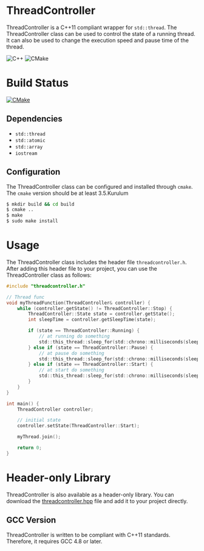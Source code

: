 # ThreadController

ThreadController is a C++11 compliant wrapper for `std::thread`. The ThreadController class can be used to control the state of a running thread. It can also be used to change the execution speed and pause time of the thread.

![C++](https://img.shields.io/badge/c++-%2300599C.svg?style=for-the-badge&logo=c%2B%2B&logoColor=white)	![CMake](https://img.shields.io/badge/CMake-%23008FBA.svg?style=for-the-badge&logo=cmake&logoColor=white)

# Build Status

[![CMake](https://github.com/smtyksl/thread-control/actions/workflows/cmake.yml/badge.svg)](https://github.com/smtyksl/thread-control/actions/workflows/cmake.yml)

## Dependencies

* `std::thread`
* `std::atomic`
* `std::array`
* `iostream`

## Configuration

The ThreadController class can be configured and installed through `cmake`. The `cmake` version should be at least 3.5.Kurulum

```bash
$ mkdir build && cd build
$ cmake ..
$ make
$ sudo make install
```

# Usage

The ThreadController class includes the header file `threadcontroller.h`. After adding this header file to your project, you can use the ThreadController class as follows:

```c
#include "threadcontroller.h"

// Thread func
void myThreadFunction(ThreadController& controller) {
    while (controller.getState() != ThreadController::Stop) {
        ThreadController::State state = controller.getState();
        int sleepTime = controller.getSleepTime(state);

        if (state == ThreadController::Running) {
            // at running do something
            std::this_thread::sleep_for(std::chrono::milliseconds(sleepTime));
        } else if (state == ThreadController::Pause) {
            // at pause do something
            std::this_thread::sleep_for(std::chrono::milliseconds(sleepTime));
        } else if (state == ThreadController::Start) {
            // at start do something
            std::this_thread::sleep_for(std::chrono::milliseconds(sleepTime));
        }
    }
}

int main() {
    ThreadController controller;

    // initial state
    controller.setState(ThreadController::Start);

    myThread.join();

    return 0;
}

```

# Header-only Library

ThreadController is also available as a header-only library. You can download the [threadcontroller.hpp](https://github.com/smtyksl/thread-control/blob/master/headers/threadcontroller.hpp)  file and add it to your project directly.

## GCC Version

ThreadController is written to be compliant with C++11 standards. Therefore, it requires GCC 4.8 or later.

